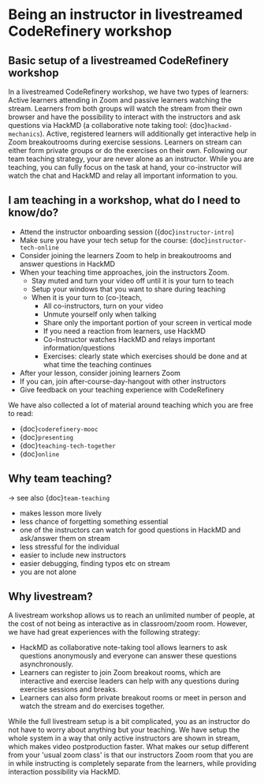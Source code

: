 # Being an instructor in livestreamed CodeRefinery workshop

## Basic setup of a livestreamed CodeRefinery workshop

In a livestreamed CodeRefinery workshop, we have two types of learners: Active learners attending in Zoom and passive learners watching the stream.
Learners from both groups will watch the stream from their own browser and have the possibility to interact with the instructors and ask questions via HackMD 
(a collaborative note taking tool: {doc}`hackmd-mechanics`).
Active, registered learners will additionally get interactive help in Zoom breakoutrooms during exercise sessions. 
Learners on stream can either form private groups or do the exercises on their own.
Following our team teaching strategy, your are never alone as an instructor. While you are teaching, you can fully focus on the task at hand, your co-instructor will watch the chat and HackMD and relay all important information to you.

## I am teaching in a workshop, what do I need to know/do?

* Attend the instructor onboarding session ({doc}`instructor-intro`) 
* Make sure you have your tech setup for the course: {doc}`instructor-tech-online`
* Consider joining the learners Zoom to help in breakoutrooms and answer questions in HackMD
* When your teaching time approaches, join the instructors Zoom.
  * Stay muted and turn your video off until it is your turn to teach 
  * Setup your windows that you want to share during teaching 
  * When it is your turn to (co-)teach,
    * All co-instructors, turn on your video
    * Unmute yourself only when talking
    * Share only the important portion of your screen in vertical mode
    * If you need a reaction from learners, use HackMD
    * Co-Instructor watches HackMD and relays important information/questions
    * Exercises: clearly state which exercises should be done and at what time the teaching continues
* After your lesson, consider joining learners Zoom
* If you can, join after-course-day-hangout with other instructors
* Give feedback on your teaching experience with CodeRefinery

We have also collected a lot of material around teaching which you are free to read: 
* {doc}`coderefinery-mooc`
* {doc}`presenting`
* {doc}`teaching-tech-together`
* {doc}`online`


## Why team teaching?

-> see also {doc}`team-teaching`

* makes lesson more lively
* less chance of forgetting something essential
* one of the instructors can watch for good questions in HackMD and ask/answer them on stream 
* less stressful for the individual
* easier to include new instructors
* easier debugging, finding typos etc on stream
* you are not alone

## Why livestream?

A livestream workshop allows us to reach an unlimited number of people, at the cost of not being as interactive as in classroom/zoom room. 
However, we have had great experiences with the following strategy:

* HackMD as collaborative note-taking tool allows learners to ask questions anonymously and everyone can answer these questions asynchronously.
* Learners can register to join Zoom breakout rooms, which are interactive and exercise leaders can help with any questions during exercise sessions and breaks.
* Learners can also form private breakout rooms or meet in person and watch the stream and do exercises together.

While the full livestream setup is a bit complicated, you as an instructor do not have to worry about anything but your teaching.
We have setup the whole system in a way that only active instructors are shown in stream, which makes video postproduction faster.
What makes our setup different from your 'usual zoom class' is that our instructors Zoom room that you are in while instructing is completely separate from the learners, while providing interaction possibility via HackMD.


    
